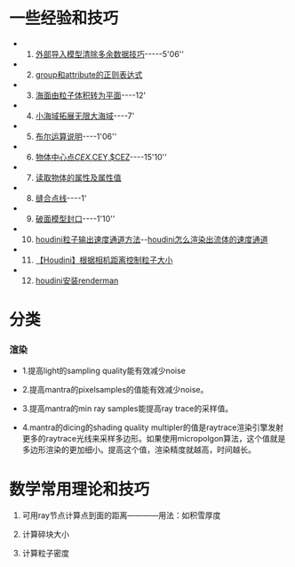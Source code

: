 # 一些经验和技巧

* 1. [外部导入模型清除多余数据技巧](https://www.bilibili.com/video/BV14V411z7Bq/?p=3)-----5'06''

* 2. [group和attribute的正则表达式](https://zhuanlan.zhihu.com/p/80050303)

* 3. [海面由粒子体积转为平面](https://vod1.yiihuu.com/vod/video_mp4/6598/f56875a6f17c109e15d1f4fc9f0171fd-sd-130484.mp4?pid=1572834106552X1465002)----12'

* 4. [小海域拓展无限大海域](https://www.bilibili.com/video/av40309512)----7'

* 5. [布尔运算说明](https://www.bilibili.com/video/av67141329)----1'06''

* 6. [物体中心点$CEX,$CEY,$CEZ](https://www.bilibili.com/video/av67240826)----15'10''

* 7. [读取物体的属性及属性值](https://zhuanlan.zhihu.com/p/79783942)


* 8. [缝合点线](https://www.bilibili.com/video/av71723682)----1'

* 9. [破面模型封口](https://www.bilibili.com/video/av16210606?p=6)----1'10''

* 10. [houdini粒子输出速度通道方法](http://blog.sina.com.cn/s/blog_809e17170102w3vl.html)--[houdini怎么渲染出流体的速度通道](https://blog.csdn.net/liujiufu/article/details/82146206)

* 11. [【Houdini】根据相机距离控制粒子大小](http://blog.sina.com.cn/s/blog_13f902b690102yfdb.html)

* 12. [houdini安装renderman](https://blenderartists.org/t/pixar-renderman-for-blender/646404/615)

# 分类

### 渲染

* 1.提高light的sampling quality能有效减少noise

* 2.提高mantra的pixelsamples的值能有效减少noise。

* 3.提高mantra的min ray samples能提高ray trace的采样值。

* 4.mantra的dicing的shading quality multipler的值是raytrace渲染引擎发射更多的raytrace光线来采样多边形。如果使用micropolgon算法，这个值就是多边形渲染的更加细小。提高这个值，渲染精度就越高，时间越长。

# 数学常用理论和技巧

1.  可用ray节点计算点到面的距离————用法：如积雪厚度

2.  计算碎块大小

3.  计算粒子密度

